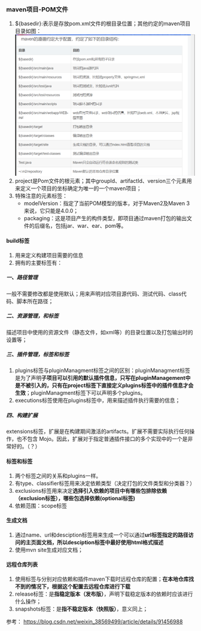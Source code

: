 ### maven项目-POM文件
1. ${basedir}:表示是存放pom.xml文件的根目录位置；其他约定的maven项目目录如图：
 ![maben约定目录alt](img/maven约定的目录配置.png)
2. project是Pom文件的根元素；其中groupId、artifactId、version三个元素用来定义一个项目的坐标确定为唯一的一个maven项目；
3. 特殊注意的元素标签：
    * modelVersion：指定了当前POM模型的版本，对于Maven2及Maven 3来说，它只能是4.0.0；
    * packaging：这是项目产生的构件类型，即项目通过maven打包的输出文件的后缀名，包括jar、war、ear、pom等。

#### build标签
1. 用来定义构建项目需要的信息
2. 拥有的主要标签有：

##### 一、路径管理
一般不需要修改都是使用默认；用来声明对应项目源代码、测试代码、class代码、脚本所在路径；

##### 二、资源管理，<resources>和<testResources>标签
描述项目中使用的资源文件（静态文件，如xml等）的目录位置以及打包输出时的设置等；

##### 三、插件管理，<plugins>标签和<pluginManagement>标签
1. plugins标签与pluginManagment标签之间的区别：pluginManagment标签是为了声明**子项目可以引用的默认插件信息，只写在pluginManagement中是不被引入的，只有在project标签下直接定义plugins标签中的插件信息才会生效**；pluginManagment标签下可以声明多个plugins。
2. executions标签使用在plugins标签中，用来描述插件执行需要的信息；

##### 四、构建扩展
extensions标签，扩展是在构建期间激活的artifacts。扩展不需要实际执行任何操作，也不包含 Mojo。因此，扩展对于指定普通插件接口的多个实现中的一个是非常好的。（？）


#### <dependency>标签和<dependencyManagement>标签
1. 两个标签之间的关系和plugins一样。
2. 有type、classifier标签用来决定依赖类型（决定打包的文件类型和分类器？）
3. exclusions标签用来决定**选择引入依赖的项目中有哪些包排除依赖（exclusion标签），哪些包选择依赖(optional标签)**
4. 依赖范围：scope标签

#### 生成文档
1. 通过name、url和desciption标签用来生成一个可以通过**url标签指定的路径访问的主页面文档，所以desciption标签中最好使用html格式描述**
2. 使用mvn site生成对应文档；

#### 远程仓库列表
1. 使用<repositories>标签与<pluginRepositories>分别对应依赖和插件maven下载时远程仓库的配置；**在本地仓库找不到的情况下，根据这个配置去远程仓库进行下载**
2. release标签：是**指稳定版本（发布版）**，声明下载稳定版本的依赖时应该进行什么操作；
3. snapshots标签：是**指不稳定版本（快照版）**，意义同上；

参考：
https://blog.csdn.net/weixin_38569499/article/details/91456988